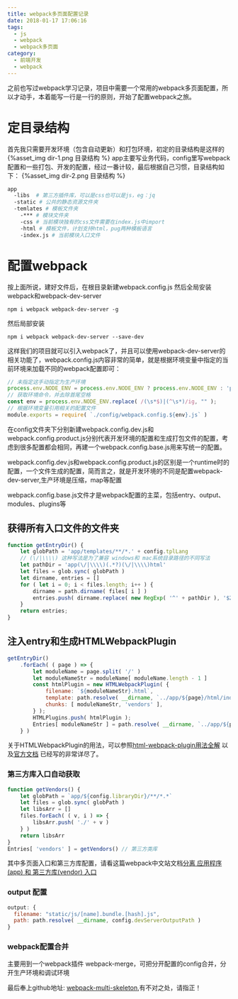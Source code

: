 ```yaml
---
title: webpack多页面配置记录
date: 2018-01-17 17:06:16
tags:
  - js
  - webpack
  - webpack多页面
category:
  - 前端开发
  - webpack
---
```


之前也写过webpack学习记录，项目中需要一个常用的webpack多页面配置，所以才动手，本着能写一行是一行的原则，开始了配置webpack之旅。
<!--more-->

# 定目录结构
首先我只需要开发环境（包含自动更新）和打包环境，初定的目录结构是这样的
{%asset_img dir-1.png 目录结构 %}
app主要写业务代码，config里写webpack配置和一些打包、开发的配置，经过一番计较，最后根据自己习惯，目录结构如下：
{%asset_img dir-2.png 目录结构 %}
```bash
app
  -libs  # 第三方插件库，可以是css也可以是js，eg：jq
  -static # 公共的静态资源文件夹
  -temlates # 模板文件夹
    -*** # 模块文件夹
    -css # 当前模块独有的css文件需要在index.js中import
    -html # 模板文件，计划支持html，pug两种模板语言
    -index.js # 当前模块入口文件
```
# 配置webpack
按上面所说，建好文件后，在根目录新建webpack.config.js
然后全局安装webpack和webpack-dev-server
```
npm i webpack webpack-dev-server -g
```
然后局部安装
```
npm i webpack webpack-dev-server --save-dev
```
这样我们的项目就可以引入webpack了，并且可以使用webpack-dev-server的相关功能了，webpack.config.js内容非常的简单，就是根据环境变量中指定的当前环境来加载不同的webpack配置即可：
```js
// 未指定这手动指定为生产环境
process.env.NODE_ENV = process.env.NODE_ENV ? process.env.NODE_ENV : 'product';
// 获取环境命令，并去除首尾空格
const env = process.env.NODE_ENV.replace( /(\s*$)|(^\s*)/ig, "" );
// 根据环境变量引用相关的配置文件
module.exports = require( `./config/webpack.config.${env}.js` )
```
在config文件夹下分别新建webpack.config.dev.js和webpack.config.product.js分别代表开发环境的配置和生成打包文件的配置，考虑到很多配置都会相同，再建一个webpack.config.base.js用来写统一的配置。

webpack.config.dev.js和webpack.config.product.js的区别是一个runtime时的配置，一个文件生成的配置，简而言之，就是开发环境的不同是配置webpack-dev-server,生产环境是压缩，map等配置

webpack.config.base.js文件才是webpack配置的主菜，包括entry、output、modules、plugins等

## 获得所有入口文件的文件夹
```js
function getEntryDir() {
	let globPath = 'app/templates/**/*.' + config.tplLang
	// (\/|\\\\) 这种写法是为了兼容 windows和 mac系统目录路径的不同写法
	let pathDir = 'app(\/|\\\\)(.*?)(\/|\\\\)html'
	let files = glob.sync( globPath )
	let dirname, entries = []
	for ( let i = 0; i < files.length; i++ ) {
		dirname = path.dirname( files[ i ] )
		entries.push( dirname.replace( new RegExp( '^' + pathDir ), '$2' ) )
	}
	return entries;
}
```

## 注入entry和生成HTMLWebpackPlugin
```js
getEntryDir()
	.forEach( ( page ) => {
		let moduleName = page.split( '/' )
		let moduleNameStr = moduleName[ moduleName.length - 1 ]
		const htmlPlugin = new HTMLWebpackPlugin( {
			filename: `${moduleNameStr}.html`,
			template: path.resolve( __dirname, `../app/${page}/html/index.${config.tplLang}` ),
			chunks: [ moduleNameStr, 'vendors' ],
		} );
		HTMLPlugins.push( htmlPlugin );
		Entries[ moduleNameStr ] = path.resolve( __dirname, `../app/${page}/index.js` );
	} )
```
关于HTMLWebpackPlugin的用法，可以参照[html-webpack-plugin用法全解](https://segmentfault.com/a/1190000007294861) 以及[官方文档](https://github.com/jantimon/html-webpack-plugin) 已经写的非常详尽了。

### 第三方库入口自动获取
```js
function getVendors() {
	let globPath = `app/${config.libraryDir}/**/*.*`
	let files = glob.sync( globPath )
	let libsArr = []
	files.forEach( ( v, i ) => {
		libsArr.push( './' + v )
	} )
	return libsArr
}
Entries[ 'vendors' ] = getVendors() // 第三方类库
```
其中多页面入口和第三方库配置，请看这篇webpack中文站文档[分离 应用程序(app) 和 第三方库(vendor) 入口](https://doc.webpack-china.org/concepts/entry-points/#-app-vendor-)

### output 配置
```js
output: {
  filename: "static/js/[name].bundle.[hash].js",
  path: path.resolve( __dirname, config.devServerOutputPath )
}
```

### webpack配置合并
主要用到一个webpack插件 webpack-merge，可把分开配置的config合并，分开生产环境和调试环境

最后奉上github地址: [webpack-multi-skeleton](https://github.com/CavinHuang/webpack-multi-skeleton),有不对之处，请指正！
